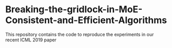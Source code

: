 # Breaking-the-gridlock-in-MoE-Consistent-and-Efficient-Algorithms
This repository contains the code to reproduce the experiments in our recent ICML 2019 paper
